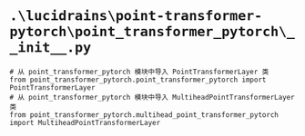 # `.\lucidrains\point-transformer-pytorch\point_transformer_pytorch\__init__.py`

```
# 从 point_transformer_pytorch 模块中导入 PointTransformerLayer 类
from point_transformer_pytorch.point_transformer_pytorch import PointTransformerLayer
# 从 point_transformer_pytorch 模块中导入 MultiheadPointTransformerLayer 类
from point_transformer_pytorch.multihead_point_transformer_pytorch import MultiheadPointTransformerLayer
```